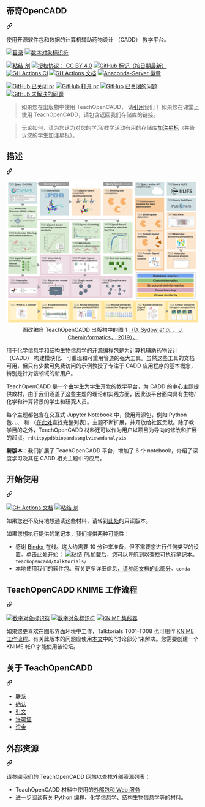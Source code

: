 <div class="Box-sc-g0xbh4-0 QkQOb js-snippet-clipboard-copy-unpositioned" data-hpc="true"><article class="markdown-body entry-content container-lg" itemprop="text"><div class="markdown-heading" dir="auto"><h1 tabindex="-1" class="heading-element" dir="auto" _msttexthash="5569785" _msthash="242">蒂奇OpenCADD</h1><a id="user-content-teachopencadd" class="anchor" aria-label="永久链接：TeachOpenCADD" href="#teachopencadd" _mstaria-label="486187" _msthash="243"><svg class="octicon octicon-link" viewBox="0 0 16 16" version="1.1" width="16" height="16" aria-hidden="true"><path d="m7.775 3.275 1.25-1.25a3.5 3.5 0 1 1 4.95 4.95l-2.5 2.5a3.5 3.5 0 0 1-4.95 0 .751.751 0 0 1 .018-1.042.751.751 0 0 1 1.042-.018 1.998 1.998 0 0 0 2.83 0l2.5-2.5a2.002 2.002 0 0 0-2.83-2.83l-1.25 1.25a.751.751 0 0 1-1.042-.018.751.751 0 0 1-.018-1.042Zm-4.69 9.64a1.998 1.998 0 0 0 2.83 0l1.25-1.25a.751.751 0 0 1 1.042.018.751.751 0 0 1 .018 1.042l-1.25 1.25a3.5 3.5 0 1 1-4.95-4.95l2.5-2.5a3.5 3.5 0 0 1 4.95 0 .751.751 0 0 1-.018 1.042.751.751 0 0 1-1.042.018 1.998 1.998 0 0 0-2.83 0l-2.5 2.5a1.998 1.998 0 0 0 0 2.83Z"></path></svg></a></div>
<p dir="auto" _msttexthash="225154579" _msthash="244">使用开源软件包和数据的计算机辅助药物设计 （CADD） 教学平台。</p>
<p dir="auto"><a target="_blank" rel="noopener noreferrer nofollow" href="https://camo.githubusercontent.com/e473e77430eeea581dbcfb885dced83c65fda0956352b7af0ca42c4228e3c95e/68747470733a2f2f696d672e736869656c64732e696f2f62616467652f50726f6a6563742d54656163684f70656e434144442d70696e6b"><img src="https://camo.githubusercontent.com/e473e77430eeea581dbcfb885dced83c65fda0956352b7af0ca42c4228e3c95e/68747470733a2f2f696d672e736869656c64732e696f2f62616467652f50726f6a6563742d54656163684f70656e434144442d70696e6b" alt="目录" data-canonical-src="https://img.shields.io/badge/Project-TeachOpenCADD-pink" style="max-width: 100%;" _mstalt="23699" _msthash="245"></a>
<a href="https://doi.org/10.5281/zenodo.1486226" rel="nofollow"><img src="https://camo.githubusercontent.com/45e8820536745248ed44ec72f982f4968a421b68a08b79e50ca197736b92c7d2/68747470733a2f2f7a656e6f646f2e6f72672f62616467652f444f492f31302e353238312f7a656e6f646f2e313438363232362e737667" alt="数字对象标识符" data-canonical-src="https://zenodo.org/badge/DOI/10.5281/zenodo.1486226.svg" style="max-width: 100%;" _mstalt="22945" _msthash="246"></a></p>

<p dir="auto"><a href="https://mybinder.org/v2/gh/volkamerlab/TeachOpenCADD/master" rel="nofollow"><img src="https://camo.githubusercontent.com/7861126a7eb56440456a50288331e87b9604edbaa125354195637561fd400014/68747470733a2f2f6d7962696e6465722e6f72672f62616467655f6c6f676f2e737667" alt="粘结 剂" data-canonical-src="https://mybinder.org/badge_logo.svg" style="max-width: 100%;" _mstalt="75023" _msthash="247"></a>
<a href="https://creativecommons.org/licenses/by/4.0/" rel="nofollow"><img src="https://camo.githubusercontent.com/5d664d38d568b3aff86b402e88c103a392194dba23100230a329ee81f61d89a6/68747470733a2f2f696d672e736869656c64732e696f2f62616467652f4c6963656e73652d43432532304259253230342e302d6c69676874677265792e737667" alt="授权协议： CC BY 4.0" data-canonical-src="https://img.shields.io/badge/License-CC%20BY%204.0-lightgrey.svg" style="max-width: 100%;" _mstalt="204165" _msthash="248"></a>
<a target="_blank" rel="noopener noreferrer nofollow" href="https://camo.githubusercontent.com/b9db91821802981ccb54678903f2282e058bea8ea7ca85540e43ebb061968efa/68747470733a2f2f696d672e736869656c64732e696f2f6769746875622f762f7461672f766f6c6b616d65726c61622f74656163686f70656e63616464"><img src="https://camo.githubusercontent.com/b9db91821802981ccb54678903f2282e058bea8ea7ca85540e43ebb061968efa/68747470733a2f2f696d672e736869656c64732e696f2f6769746875622f762f7461672f766f6c6b616d65726c61622f74656163686f70656e63616464" alt="GitHub 标记（按日期最新）" data-canonical-src="https://img.shields.io/github/v/tag/volkamerlab/teachopencadd" style="max-width: 100%;" _mstalt="529321" _msthash="249"></a>
<a href="https://github.com/volkamerlab/teachopencadd/actions?query=branch%3Amaster+workflow%3ACI"><img src="https://github.com/volkamerlab/teachopencadd/workflows/CI/badge.svg" alt="GH Actions CI" style="max-width: 100%;" _mstalt="158665" _msthash="250"></a>
<a href="https://projects.volkamerlab.org/teachopencadd/" rel="nofollow"><img src="https://github.com/volkamerlab/teachopencadd/workflows/Docs/badge.svg" alt="GH Actions 文档" style="max-width: 100%;" _mstalt="218842" _msthash="251"></a>
<a href="https://anaconda.org/conda-forge/teachopencadd" rel="nofollow"><img src="https://camo.githubusercontent.com/557a43156a4ae134bf94e21fa12a4f067a9b1890ccc0f06f339851b415dcd901/68747470733a2f2f616e61636f6e64612e6f72672f636f6e64612d666f7267652f74656163686f70656e636164642f6261646765732f646f776e6c6f6164732e737667" alt="Anaconda-Server 徽章" data-canonical-src="https://anaconda.org/conda-forge/teachopencadd/badges/downloads.svg" style="max-width: 100%;" _mstalt="417417" _msthash="252"></a></p>
<p dir="auto"><a target="_blank" rel="noopener noreferrer nofollow" href="https://camo.githubusercontent.com/e7f492b3962bcdafef64b8189de9cccfe88f6d46aa7c882f3f73613d34119d8c/68747470733a2f2f696d672e736869656c64732e696f2f6769746875622f6973737565732d70722d636c6f7365642d7261772f766f6c6b616d65726c61622f74656163686f70656e63616464"><img src="https://camo.githubusercontent.com/e7f492b3962bcdafef64b8189de9cccfe88f6d46aa7c882f3f73613d34119d8c/68747470733a2f2f696d672e736869656c64732e696f2f6769746875622f6973737565732d70722d636c6f7365642d7261772f766f6c6b616d65726c61622f74656163686f70656e63616464" alt="GitHub 已关闭 pr" data-canonical-src="https://img.shields.io/github/issues-pr-closed-raw/volkamerlab/teachopencadd" style="max-width: 100%;" _mstalt="257309" _msthash="253"></a> <a target="_blank" rel="noopener noreferrer nofollow" href="https://camo.githubusercontent.com/6baaf8481552774795959da29b39e5ba53b1a17723c145f7c6bbdd1d5ec49e34/68747470733a2f2f696d672e736869656c64732e696f2f6769746875622f6973737565732d70722d7261772f766f6c6b616d65726c61622f74656163686f70656e63616464"><img src="https://camo.githubusercontent.com/6baaf8481552774795959da29b39e5ba53b1a17723c145f7c6bbdd1d5ec49e34/68747470733a2f2f696d672e736869656c64732e696f2f6769746875622f6973737565732d70722d7261772f766f6c6b616d65726c61622f74656163686f70656e63616464" alt="GitHub 打开 pr" data-canonical-src="https://img.shields.io/github/issues-pr-raw/volkamerlab/teachopencadd" style="max-width: 100%;" _mstalt="205478" _msthash="254"></a> <a target="_blank" rel="noopener noreferrer nofollow" href="https://camo.githubusercontent.com/b513873a640023951774632f39e7c94aa5732601ccfcbc96b37c6f3376e07cbf/68747470733a2f2f696d672e736869656c64732e696f2f6769746875622f6973737565732d636c6f7365642d7261772f766f6c6b616d65726c61622f74656163686f70656e63616464"><img src="https://camo.githubusercontent.com/b513873a640023951774632f39e7c94aa5732601ccfcbc96b37c6f3376e07cbf/68747470733a2f2f696d672e736869656c64732e696f2f6769746875622f6973737565732d636c6f7365642d7261772f766f6c6b616d65726c61622f74656163686f70656e63616464" alt="GitHub 已关闭的问题" data-canonical-src="https://img.shields.io/github/issues-closed-raw/volkamerlab/teachopencadd" style="max-width: 100%;" _mstalt="386776" _msthash="255"></a> <a target="_blank" rel="noopener noreferrer nofollow" href="https://camo.githubusercontent.com/0e4e4b576ee1f5a29ad2792b24f81f47a135f251eee898ca5091f19f06d6451e/68747470733a2f2f696d672e736869656c64732e696f2f6769746875622f6973737565732f766f6c6b616d65726c61622f74656163686f70656e63616464"><img src="https://camo.githubusercontent.com/0e4e4b576ee1f5a29ad2792b24f81f47a135f251eee898ca5091f19f06d6451e/68747470733a2f2f696d672e736869656c64732e696f2f6769746875622f6973737565732f766f6c6b616d65726c61622f74656163686f70656e63616464" alt="GitHub 未解决的问题" data-canonical-src="https://img.shields.io/github/issues/volkamerlab/teachopencadd" style="max-width: 100%;" _mstalt="323453" _msthash="256"></a></p>
<blockquote>
<p dir="auto" _msttexthash="630028971" _msthash="257">如果您在出版物中使用 TeachOpenCADD，
请<a href="https://projects.volkamerlab.org/teachopencadd/citation.html" rel="nofollow" _istranslated="1">引用</a>我们！
如果您在课堂上使用 TeachOpenCADD，请包含返回我们存储库的链接。</p>
</blockquote>

<blockquote>
<p dir="auto" _msttexthash="455702949" _msthash="258">无论如何，请为您认为对您的学习/教学活动有用的存储库<a href="https://docs.github.com/en/get-started/exploring-projects-on-github/saving-repositories-with-stars" _istranslated="1">加注星标</a>（并告诉您的学生加注星标）。</p>
</blockquote>
<div class="markdown-heading" dir="auto"><h2 tabindex="-1" class="heading-element" dir="auto" _msttexthash="6157333" _msthash="259">描述</h2><a id="user-content-description" class="anchor" aria-label="永久链接：描述" href="#description" _mstaria-label="480597" _msthash="260"><svg class="octicon octicon-link" viewBox="0 0 16 16" version="1.1" width="16" height="16" aria-hidden="true"><path d="m7.775 3.275 1.25-1.25a3.5 3.5 0 1 1 4.95 4.95l-2.5 2.5a3.5 3.5 0 0 1-4.95 0 .751.751 0 0 1 .018-1.042.751.751 0 0 1 1.042-.018 1.998 1.998 0 0 0 2.83 0l2.5-2.5a2.002 2.002 0 0 0-2.83-2.83l-1.25 1.25a.751.751 0 0 1-1.042-.018.751.751 0 0 1-.018-1.042Zm-4.69 9.64a1.998 1.998 0 0 0 2.83 0l1.25-1.25a.751.751 0 0 1 1.042.018.751.751 0 0 1 .018 1.042l-1.25 1.25a3.5 3.5 0 1 1-4.95-4.95l2.5-2.5a3.5 3.5 0 0 1 4.95 0 .751.751 0 0 1-.018 1.042.751.751 0 0 1-1.042.018 1.998 1.998 0 0 0-2.83 0l-2.5 2.5a1.998 1.998 0 0 0 0 2.83Z"></path></svg></a></div>
<p align="center" dir="auto">
  <a target="_blank" rel="noopener noreferrer" href="https://github.com/volkamerlab/teachopencadd/blob/master/docs/_static/images/TeachOpenCADD_topics.png"><img src="https://github.com/volkamerlab/teachopencadd/raw/master/docs/_static/images/TeachOpenCADD_topics.png" alt="TeachOpenCADD 主题" width="800" style="max-width: 100%;" _mstalt="381485" _msthash="261"></a>
  <br><font _mstmutation="1" _msttexthash="251445181" _msthash="262">图改编自 TeachOpenCADD 出版物中的图 1 <a href="https://jcheminf.biomedcentral.com/articles/10.1186/s13321-019-0351-x" rel="nofollow" _mstmutation="1" _istranslated="1"> （D. Sydow <i _istranslated="1">et al.</i>， J. Cheminformatics， 2019）。</a></font></p>
<p dir="auto" _msttexthash="2582625188" _msthash="263">用于化学信息学和结构生物信息学的开源编程包是为计算机辅助药物设计 （CADD） 构建模块化、可重现和可重用管道的强大工具。虽然这些工具的文档可用，但只有少数可免费访问的示例教授了专注于 CADD 应用程序的基本概念，特别是针对该领域的新用户。</p>
<p dir="auto" _msttexthash="1603574947" _msthash="264">TeachOpenCADD 是一个由学生为学生开发的教学平台，为 CADD 的中心主题提供教材。由于我们涵盖了这些主题的理论和实践方面，因此该平台面向具有生物/化学和计算背景的学生和研究人员。</p>
<p dir="auto"><font _mstmutation="1" _msttexthash="2243584499" _msthash="265">每个主题都包含在交互式 Jupyter Notebook 中，使用开源包，例如 Python 包、、、 和 （<a href="https://projects.volkamerlab.org/teachopencadd/external_dependencies.html" rel="nofollow" _mstmutation="1" _istranslated="1">在此处</a>查找完整列表）。主题不断扩展，并开放给社区贡献。除了教学目的之外，TeachOpenCADD 材料还可以作为用户以项目为导向的修改和扩展的起点。</font><code>rdkit</code><code>pypdb</code><code>biopandas</code><code>nglview</code><code>mdanalysis</code></p>
<p dir="auto" _msttexthash="497023345" _msthash="266"><strong _istranslated="1">新版本</strong>：我们扩展了 TeachOpenCADD 平台，增加了 6 个 notebook，介绍了深度学习及其在 CADD 相关主题中的应用。</p>
<div class="markdown-heading" dir="auto"><h2 tabindex="-1" class="heading-element" dir="auto" _msttexthash="10883795" _msthash="267">开始使用</h2><a id="user-content-get-started" class="anchor" aria-label="永久链接： 开始" href="#get-started" _mstaria-label="440895" _msthash="268"><svg class="octicon octicon-link" viewBox="0 0 16 16" version="1.1" width="16" height="16" aria-hidden="true"><path d="m7.775 3.275 1.25-1.25a3.5 3.5 0 1 1 4.95 4.95l-2.5 2.5a3.5 3.5 0 0 1-4.95 0 .751.751 0 0 1 .018-1.042.751.751 0 0 1 1.042-.018 1.998 1.998 0 0 0 2.83 0l2.5-2.5a2.002 2.002 0 0 0-2.83-2.83l-1.25 1.25a.751.751 0 0 1-1.042-.018.751.751 0 0 1-.018-1.042Zm-4.69 9.64a1.998 1.998 0 0 0 2.83 0l1.25-1.25a.751.751 0 0 1 1.042.018.751.751 0 0 1 .018 1.042l-1.25 1.25a3.5 3.5 0 1 1-4.95-4.95l2.5-2.5a3.5 3.5 0 0 1 4.95 0 .751.751 0 0 1-.018 1.042.751.751 0 0 1-1.042.018 1.998 1.998 0 0 0-2.83 0l-2.5 2.5a1.998 1.998 0 0 0 0 2.83Z"></path></svg></a></div>

<p dir="auto"><a href="https://projects.volkamerlab.org/teachopencadd/" rel="nofollow"><img src="https://github.com/volkamerlab/teachopencadd/workflows/Docs/badge.svg" alt="GH Actions 文档" style="max-width: 100%;" _mstalt="218842" _msthash="269"></a>
<a href="https://mybinder.org/v2/gh/volkamerlab/TeachOpenCADD/master" rel="nofollow"><img src="https://camo.githubusercontent.com/7861126a7eb56440456a50288331e87b9604edbaa125354195637561fd400014/68747470733a2f2f6d7962696e6465722e6f72672f62616467655f6c6f676f2e737667" alt="粘结 剂" data-canonical-src="https://mybinder.org/badge_logo.svg" style="max-width: 100%;" _mstalt="75023" _msthash="270"></a></p>

<p dir="auto" _msttexthash="201062667" _msthash="271">如果您迫不及待地想通读这些材料，请转到<a href="https://projects.volkamerlab.org/teachopencadd/talktorials.html" rel="nofollow" _istranslated="1">此处</a>的只读版本。</p>
<p dir="auto" _msttexthash="164970832" _msthash="272">如果您想执行提供的笔记本，我们提供两种可能性：</p>

<ul dir="auto">
<li><font _mstmutation="1" _msttexthash="921557078" _msthash="274">感谢 <a href="https://mybinder.org/" rel="nofollow" _mstmutation="1" _istranslated="1">Binder</a> 在线。这大约需要 10 分钟来准备，但不需要您进行任何类型的设置。单击此处开始： <a href="https://mybinder.org/v2/gh/volkamerlab/TeachOpenCADD/master" rel="nofollow" _mstmutation="1" _istranslated="1"><img src="https://camo.githubusercontent.com/7861126a7eb56440456a50288331e87b9604edbaa125354195637561fd400014/68747470733a2f2f6d7962696e6465722e6f72672f62616467655f6c6f676f2e737667" alt="粘结 剂" data-canonical-src="https://mybinder.org/badge_logo.svg" style="max-width: 100%;" _mstalt="75023" _msthash="273" _istranslated="1"></a>.加载后，您可以导航到以查找可执行笔记本。</font><code>teachopencadd/talktorials/</code></li>
<li><font _mstmutation="1" _msttexthash="233339977" _msthash="275">本地使用我们的软件包。有关更多详细信息<a href="https://projects.volkamerlab.org/teachopencadd/installing.html" rel="nofollow" _mstmutation="1" _istranslated="1">，请参阅文档的此部分</a>。</font><code>conda</code></li>
</ul>
<div class="markdown-heading" dir="auto"><h2 tabindex="-1" class="heading-element" dir="auto" _msttexthash="36163959" _msthash="276">TeachOpenCADD KNIME 工作流程</h2><a id="user-content-teachopencadd-knime-workflows" class="anchor" aria-label="永久链接： TeachOpenCADD KNIME 工作流程" href="#teachopencadd-knime-workflows" _mstaria-label="1150851" _msthash="277"><svg class="octicon octicon-link" viewBox="0 0 16 16" version="1.1" width="16" height="16" aria-hidden="true"><path d="m7.775 3.275 1.25-1.25a3.5 3.5 0 1 1 4.95 4.95l-2.5 2.5a3.5 3.5 0 0 1-4.95 0 .751.751 0 0 1 .018-1.042.751.751 0 0 1 1.042-.018 1.998 1.998 0 0 0 2.83 0l2.5-2.5a2.002 2.002 0 0 0-2.83-2.83l-1.25 1.25a.751.751 0 0 1-1.042-.018.751.751 0 0 1-.018-1.042Zm-4.69 9.64a1.998 1.998 0 0 0 2.83 0l1.25-1.25a.751.751 0 0 1 1.042.018.751.751 0 0 1 .018 1.042l-1.25 1.25a3.5 3.5 0 1 1-4.95-4.95l2.5-2.5a3.5 3.5 0 0 1 4.95 0 .751.751 0 0 1-.018 1.042.751.751 0 0 1-1.042.018 1.998 1.998 0 0 0-2.83 0l-2.5 2.5a1.998 1.998 0 0 0 0 2.83Z"></path></svg></a></div>

<p dir="auto"><a href="https://pubs.acs.org/doi/10.1021/acs.jcim.9b00662" rel="nofollow"><img src="https://camo.githubusercontent.com/85ca87336d50eca26d2491273f3004482d99195036d6c4a023a6165253029425/68747470733a2f2f696d672e736869656c64732e696f2f62616467652f444f492d31302e313032312532466163732e6a63696d2e396230303636322d626c75652e737667" alt="数字对象标识符" data-canonical-src="https://img.shields.io/badge/DOI-10.1021%2Facs.jcim.9b00662-blue.svg" style="max-width: 100%;" _mstalt="22945" _msthash="278"></a>
<a href="https://doi.org/10.5281/zenodo.3626897" rel="nofollow"><img src="https://camo.githubusercontent.com/19310e45fc51cf7a8453ba384d6150ebbacbdcae5432ea07f6cfe9a5209a8d68/68747470733a2f2f7a656e6f646f2e6f72672f62616467652f444f492f31302e353238312f7a656e6f646f2e333632363839372e737667" alt="数字对象标识符" data-canonical-src="https://zenodo.org/badge/DOI/10.5281/zenodo.3626897.svg" style="max-width: 100%;" _mstalt="22945" _msthash="279"></a>
<a href="https://hub.knime.com/-/spaces/-/~xYhrR1mfFcGNxz7I/current-state/" rel="nofollow"><img src="https://camo.githubusercontent.com/ac227f64bff22f875d2a6c476c4a5b87ae83a049b719b00d252db1ee00ed6080/68747470733a2f2f696d672e736869656c64732e696f2f62616467652f4b4e494d452532304875622d54656163684f70656e434144442d2d4b4e494d452d79656c6c6f772e737667" alt="KNIME 集线器" data-canonical-src="https://img.shields.io/badge/KNIME%20Hub-TeachOpenCADD--KNIME-yellow.svg" style="max-width: 100%;" _mstalt="92196" _msthash="280"></a></p>
<p dir="auto" _msttexthash="1372890506" _msthash="281">如果您更喜欢在图形界面环境中工作，Talktorials T001-T008 也可用作 <a href="https://hub.knime.com/-/spaces/-/~xYhrR1mfFcGNxz7I/current-state/" rel="nofollow" _istranslated="1">KNIME 工作流程</a>。有关此版本的问题应使用<a href="https://forum.knime.com/t/teachopencadd-knime/17174" rel="nofollow" _istranslated="1">本文</a>中的“讨论部分”来解决。您需要创建一个 KNIME 帐户才能使用该论坛。</p>
<div class="markdown-heading" dir="auto"><h2 tabindex="-1" class="heading-element" dir="auto" _msttexthash="4208243" _msthash="282">关于 TeachOpenCADD</h2><a id="user-content-about-teachopencadd" class="anchor" aria-label="永久链接：关于 TeachOpenCADD" href="#about-teachopencadd" _mstaria-label="688064" _msthash="283"><svg class="octicon octicon-link" viewBox="0 0 16 16" version="1.1" width="16" height="16" aria-hidden="true"><path d="m7.775 3.275 1.25-1.25a3.5 3.5 0 1 1 4.95 4.95l-2.5 2.5a3.5 3.5 0 0 1-4.95 0 .751.751 0 0 1 .018-1.042.751.751 0 0 1 1.042-.018 1.998 1.998 0 0 0 2.83 0l2.5-2.5a2.002 2.002 0 0 0-2.83-2.83l-1.25 1.25a.751.751 0 0 1-1.042-.018.751.751 0 0 1-.018-1.042Zm-4.69 9.64a1.998 1.998 0 0 0 2.83 0l1.25-1.25a.751.751 0 0 1 1.042.018.751.751 0 0 1 .018 1.042l-1.25 1.25a3.5 3.5 0 1 1-4.95-4.95l2.5-2.5a3.5 3.5 0 0 1 4.95 0 .751.751 0 0 1-.018 1.042.751.751 0 0 1-1.042.018 1.998 1.998 0 0 0-2.83 0l-2.5 2.5a1.998 1.998 0 0 0 0 2.83Z"></path></svg></a></div>
<ul dir="auto">
<li><a href="https://projects.volkamerlab.org/teachopencadd/contact.html" rel="nofollow" _msttexthash="6317012" _msthash="284">联系</a></li>
<li><a href="https://projects.volkamerlab.org/teachopencadd/acknowledgments.html" rel="nofollow" _msttexthash="6523322" _msthash="285">确认</a></li>
<li><a href="https://projects.volkamerlab.org/teachopencadd/citation.html" rel="nofollow" _msttexthash="4918095" _msthash="286">引文</a></li>
<li><a href="https://projects.volkamerlab.org/teachopencadd/license.html" rel="nofollow" _msttexthash="9675445" _msthash="287">许可证</a></li>
<li><a href="https://projects.volkamerlab.org/teachopencadd/funding.html" rel="nofollow" _msttexthash="7173140" _msthash="288">资金</a></li>
</ul>
<div class="markdown-heading" dir="auto"><h2 tabindex="-1" class="heading-element" dir="auto" _msttexthash="13844038" _msthash="289">外部资源</h2><a id="user-content-external-resources" class="anchor" aria-label="永久链接：外部资源" href="#external-resources" _mstaria-label="742001" _msthash="290"><svg class="octicon octicon-link" viewBox="0 0 16 16" version="1.1" width="16" height="16" aria-hidden="true"><path d="m7.775 3.275 1.25-1.25a3.5 3.5 0 1 1 4.95 4.95l-2.5 2.5a3.5 3.5 0 0 1-4.95 0 .751.751 0 0 1 .018-1.042.751.751 0 0 1 1.042-.018 1.998 1.998 0 0 0 2.83 0l2.5-2.5a2.002 2.002 0 0 0-2.83-2.83l-1.25 1.25a.751.751 0 0 1-1.042-.018.751.751 0 0 1-.018-1.042Zm-4.69 9.64a1.998 1.998 0 0 0 2.83 0l1.25-1.25a.751.751 0 0 1 1.042.018.751.751 0 0 1 .018 1.042l-1.25 1.25a3.5 3.5 0 1 1-4.95-4.95l2.5-2.5a3.5 3.5 0 0 1 4.95 0 .751.751 0 0 1-.018 1.042.751.751 0 0 1-1.042.018 1.998 1.998 0 0 0-2.83 0l-2.5 2.5a1.998 1.998 0 0 0 0 2.83Z"></path></svg></a></div>
<p dir="auto" _msttexthash="180380577" _msthash="291">请参阅我们的 TeachOpenCADD 网站以查找外部资源列表：</p>
<ul dir="auto">
<li _msttexthash="102600420" _msthash="292">TeachOpenCADD 材料中使用的<a href="https://projects.volkamerlab.org/teachopencadd/external_dependencies.html" rel="nofollow" _istranslated="1">外部包和 Web 服务</a></li>
<li _msttexthash="227557031" _msthash="293"><a href="https://projects.volkamerlab.org/teachopencadd/external_tutorials_collections.html" rel="nofollow" _istranslated="1">进一步阅读</a>有关 Python 编程、化学信息学、结构生物信息学等的材料。</li>
</ul>
</article></div>
